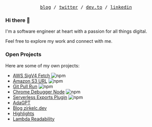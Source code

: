 <p align="center">
  <samp>
    <a href="https://zirkelc.dev">blog</a> /
    <a href="https://twitter.com/zirkelc_">twitter</a> /
    <a href="https://dev.to/zirkelc">dev.to</a> /
    <a href="https://www.linkedin.com/in/christian-zirkel/">linkedin</a>
  </samp>
</p>

### Hi there 👋

I'm a software engineer at heart with a passion for all things digital. 

Feel free to explore my work and connect with me.

### Open Projects
Here are some of my own projects:

- [AWS SigV4 Fetch](https://github.com/zirkelc/aws-sigv4-fetch) ![npm](https://img.shields.io/npm/dt/aws-sigv4-fetch)
- [Amazon S3 URL](https://github.com/zirkelc/amazon-s3-url) ![npm](https://img.shields.io/npm/dt/amazon-s3-url)
- [Git Pull Run](https://github.com/zirkelc/git-pull-run) ![npm](https://img.shields.io/npm/dt/git-pull-run)
- [Chrome Debugger Node](https://github.com/zirkelc/chrome-debugger-node) ![npm](https://img.shields.io/npm/dt/create-chrome-debugger)
- [Serverless Exports Plugin](https://github.com/zirkelc/serverless-exports-plugin) ![npm](https://img.shields.io/npm/dt/serverless-exports-plugin)
- [AdaGPT](https://github.com/zirkelc/AdaGPT) 
- [Blog zirkelc.dev](https://github.com/zirkelc/zirkelc.dev)
- [Highlights](https://zirkelc.github.io/highlights/)
- [Lambda Readability](https://zirkelc.github.io/lambda-readability/)

<!--
**Pull Requests**
- [PNPM: Add reporter option to hide prefix from concurrent outputs](https://github.com/pnpm/pnpm/pull/7086)
- [Serverless-Step-Functions: Add type declarations to DefinitelyTyped](https://github.com/DefinitelyTyped/DefinitelyTyped/pull/66693)
- [Shopif JS: Add support for AWS DynamoDB session storage](https://github.com/Shopify/shopify-app-js/pull/167)
- [Neo4j APOC: Fix for prodedure for JSON export](https://github.com/neo4j-contrib/neo4j-apoc-procedures/pull/3152)
- [Cytoscape.js: Add support for path selctors](https://github.com/cytoscape/cytoscape.js/pull/2952)
- [Serverless-Step-Functions: Add support for InputTransformer in events](https://github.com/serverless-operations/serverless-step-functions/pull/448)
- [GitHub Lint Action: Add TypeScript as linter](https://github.com/wearerequired/lint-action/pull/575)
- [Notion-to-Markdown: Add support for markdown equations](https://github.com/souvikinator/notion-to-md/pull/66)
- [Neovis.js: Add support for nodes and edges in event handler](https://github.com/neo4j-contrib/neovis.js/pull/127)
-->
<!--



**zirkelc/zirkelc** is a ✨ _special_ ✨ repository because its `README.md` (this file) appears on your GitHub profile.

Here are some ideas to get you started:

- 🔭 I’m currently working on ...
- 🌱 I’m currently learning ...
- 👯 I’m looking to collaborate on ...
- 🤔 I’m looking for help with ...
- 💬 Ask me about ...
- 📫 How to reach me: ...
- 😄 Pronouns: ...
- ⚡ Fun fact: ...
-->
